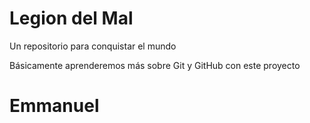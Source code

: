 # Legion del Mal
Un repositorio para conquistar el mundo

Básicamente aprenderemos más sobre Git y GitHub con este proyecto

# Emmanuel